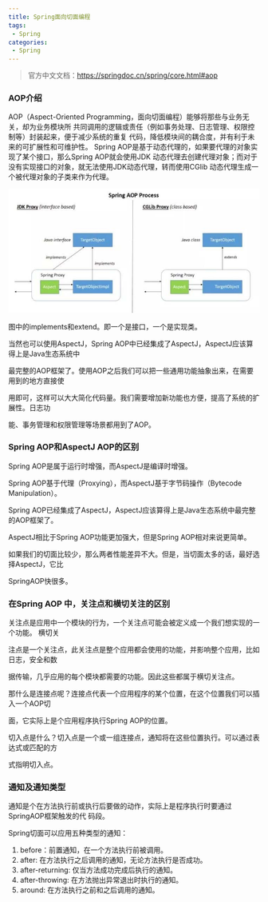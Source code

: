 ```yaml
---
title: Spring面向切面编程
tags:
 - Spring
categories: 
 - Spring
---
```




> 官方中文文档：https://springdoc.cn/spring/core.html#aop



### AOP介绍

AOP（Aspect-Oriented Programming，面向切面编程）能够将那些与业务无关，却为业务模块所
共同调用的逻辑或责任（例如事务处理、日志管理、权限控制等）封装起来，便于减少系统的重复
代码，降低模块间的耦合度，并有利于未来的可扩展性和可维护性。
Spring AOP是基于动态代理的，如果要代理的对象实现了某个接口，那么Spring AOP就会使用JDK
动态代理去创建代理对象；而对于没有实现接口的对象，就无法使用JDK动态代理，转而使用CGlib
动态代理生成一个被代理对象的子类来作为代理。

![image-20231113170949925](Spring面向切面编程.assets/image-20231113170949925.jpg)

图中的implements和extend。即一个是接口，一个是实现类。

当然也可以使用AspectJ，Spring AOP中已经集成了AspectJ，AspectJ应该算得上是Java生态系统中

最完整的AOP框架了。使用AOP之后我们可以把一些通用功能抽象出来，在需要用到的地方直接使

用即可，这样可以大大简化代码量。我们需要增加新功能也方便，提高了系统的扩展性。日志功

能、事务管理和权限管理等场景都用到了AOP。

### Spring AOP和AspectJ AOP的区别

Spring AOP是属于运行时增强，而AspectJ是编译时增强。

Spring AOP基于代理（Proxying），而AspectJ基于字节码操作（Bytecode Manipulation）。

Spring AOP已经集成了AspectJ，AspectJ应该算得上是Java生态系统中最完整的AOP框架了。

AspectJ相比于Spring AOP功能更加强大，但是Spring AOP相对来说更简单。

如果我们的切面比较少，那么两者性能差异不大。但是，当切面太多的话，最好选择AspectJ，它比

SpringAOP快很多。

### 在Spring AOP 中，关注点和横切关注的区别

关注点是应用中一个模块的行为，一个关注点可能会被定义成一个我们想实现的一个功能。 横切关

注点是一个关注点，此关注点是整个应用都会使用的功能，并影响整个应用，比如日志，安全和数

据传输，几乎应用的每个模块都需要的功能。因此这些都属于横切关注点。

那什么是连接点呢？连接点代表一个应用程序的某个位置，在这个位置我们可以插入一个AOP切

面，它实际上是个应用程序执行Spring AOP的位置。

切入点是什么？切入点是一个或一组连接点，通知将在这些位置执行。可以通过表达式或匹配的方

式指明切入点。

### 通知及通知类型

通知是个在方法执行前或执行后要做的动作，实际上是程序执行时要通过SpringAOP框架触发的代
码段。

Spring切面可以应用五种类型的通知：

1. before：前置通知，在一个方法执行前被调用。
2. after: 在方法执行之后调用的通知，无论方法执行是否成功。
3. after-returning: 仅当方法成功完成后执行的通知。
4. after-throwing: 在方法抛出异常退出时执行的通知。
5. around: 在方法执行之前和之后调用的通知。